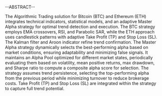--ABSTRACT--

The Algorithmic Trading solution for Bitcoin (BTC) and Ethereum 
(ETH) integrates technical indicators, statistical models, and an 
adaptive Master Alpha strategy for optimal trend detection and 
execution. The BTC strategy employs EMA crossovers, RSI, and 
Parabolic SAR, while the ETH approach uses candlestick patterns 
with adaptive Take Profit (TP) and Stop Loss (SL). The Kalman filter 
and Aroon indicator refine trend confirmation. The 
Master Alpha strategy dynamically selects the best-performing 
alpha based on market conditions, ensuring adaptability and 
minimizing false signals. It maintains an Alpha Pool optimized for 
different market states, periodically evaluating them based on 
volatility, mean positive returns, max drawdown, and Sharpe 
ratio to compute a composite alpha score for selection. The 
strategy assumes trend persistence, selecting the top-performing 
alpha from the previous period while minimizing turnover to 
reduce brokerage costs. Take Profit (TP) and Stop Loss (SL) are 
integrated within the strategy to capture full trend potential.
